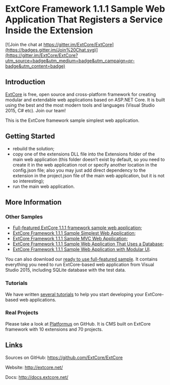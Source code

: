 # ExtCore Framework 1.1.1 Sample Web Application That Registers a Service Inside the Extension

[![Join the chat at https://gitter.im/ExtCore/ExtCore](https://badges.gitter.im/Join%20Chat.svg)](https://gitter.im/ExtCore/ExtCore?utm_source=badge&utm_medium=badge&utm_campaign=pr-badge&utm_content=badge)

## Introduction

[ExtCore](https://github.com/ExtCore/ExtCore) is free, open source and cross-platform framework for creating
modular and extendable web applications based on ASP.NET Core. It is built using the best and the most modern
tools and languages (Visual Studio 2015, C# etc). Join our team!

This is the ExtCore framework sample simplest web application.

## Getting Started

* rebuild the solution;
* copy one of the extensions DLL file into the Extensions folder of the main web application (this folder doesn’t exist by default,
so you need to create it in the web application root or specify another location in the config.json file; also you may just
add direct dependency to the extension in the project.json file of the main web application, but it is not so interesting);
* run the main web application.

## More Information

### Other Samples

* [Full-featured ExtCore 1.1.1 framework sample web application](https://github.com/ExtCore/ExtCore-Sample);
* [ExtCore Framework 1.1.1 Sample Simplest Web Application](https://github.com/ExtCore/ExtCore-Sample-Simplest);
* [ExtCore Framework 1.1.1 Sample MVC Web Application](https://github.com/ExtCore/ExtCore-Sample-Mvc);
* [ExtCore Framework 1.1.1 Sample Web Application That Uses a Database](https://github.com/ExtCore/ExtCore-Sample-Data);
* [ExtCore Framework 1.1.1 Sample Web Application with Modular UI](https://github.com/ExtCore/ExtCore-Sample-Modular-Ui).

You can also download our [ready to use full-featured sample](http://extcore.net/files/ExtCore-Sample-1.1.1.zip).
It contains everything you need to run ExtCore-based web application from Visual Studio 2015, including SQLite
database with the test data.

### Tutorials

We have written [several tutorials](http://docs.extcore.net/en/latest/getting_started/index.html)
to help you start developing your ExtCore-based web applications.

### Real Projects

Please take a look at [Platformus](https://github.com/Platformus/Platformus) on GitHub. It is CMS
built on ExtCore framework with 10 extensions and 70 projects.

## Links

Sources on GitHub: https://github.com/ExtCore/ExtCore

Website: http://extcore.net/

Docs: http://docs.extcore.net/
